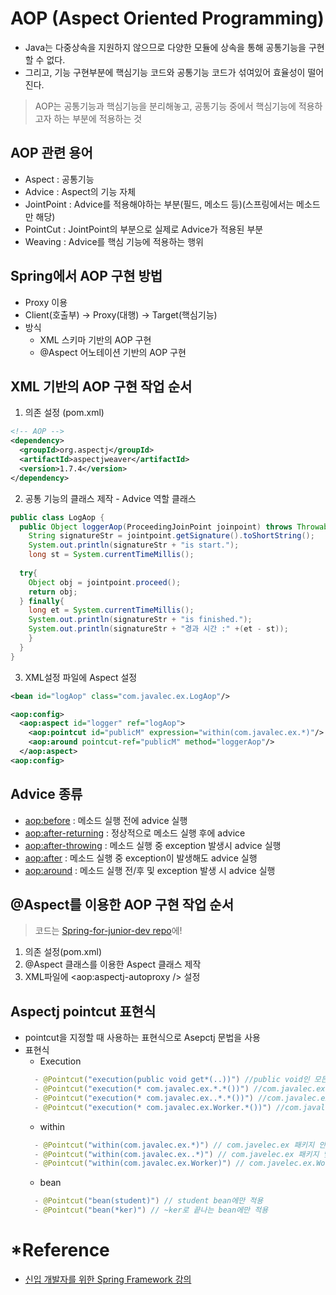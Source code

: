 # AOP (Aspect Oriented Programming)
- Java는 다중상속을 지원하지 않으므로 다양한 모듈에 상속을 통해 공통기능을 구현할 수 없다.
- 그리고, 기능 구현부분에 핵심기능 코드와 공통기능 코드가 섞여있어 효율성이 떨어진다.
>AOP는 공통기능과 핵심기능을 분리해놓고, 공통기능 중에서 핵심기능에 적용하고자 하는 부분에 적용하는 것

## AOP 관련 용어
- Aspect : 공통기능
- Advice : Aspect의 기능 자체
- JointPoint : Advice를 적용해야하는 부분(필드, 메소드 등)(스프링에서는 메소드만 해당)
- PointCut : JointPoint의 부분으로 실제로 Advice가 적용된 부분
- Weaving : Advice를 핵심 기능에 적용하는 행위

## Spring에서 AOP 구현 방법
- Proxy 이용
- Client(호출부) -> Proxy(대행) -> Target(핵심기능)
- 방식
  - XML 스키마 기반의 AOP 구현
  - @Aspect 어노테이션 기반의 AOP 구현
  
## XML 기반의 AOP 구현 작업 순서
1. 의존 설정 (pom.xml)
  ~~~xml
  <!-- AOP -->
  <dependency>
    <groupId>org.aspectj</groupId>
    <artifactId>aspectjweaver</artifactId>
    <version>1.7.4</version>
  </dependency>
  ~~~
2. 공통 기능의 클래스 제작 - Advice 역할 클래스
~~~java
public class LogAop {
  public Object loggerAop(ProceedingJoinPoint joinpoint) throws Throwable{
    String signatureStr = jointpoint.getSignature().toShortString();
    System.out.println(signatureStr + "is start.");
    long st = System.currentTimeMillis();
  
  try{
    Object obj = jointpoint.proceed();
    return obj;
  } finally{
    long et = System.currentTimeMillis();
    System.out.println(signatureStr + "is finished.");
    System.out.println(signatureStr + "경과 시간 :" +(et - st));
    }
  }
}
~~~
3. XML설정 파일에 Aspect 설정
~~~xml
<bean id="logAop" class="com.javalec.ex.LogAop"/>

<aop:config>
  <aop:aspect id="logger" ref="logAop">
    <aop:pointcut id="publicM" expression="within(com.javalec.ex.*)"/>
    <aop:around pointcut-ref="publicM" method="loggerAop"/>
  </aop:aspect>
<aop:config>
~~~

## Advice 종류
- <aop:before> : 메소드 실행 전에 advice 실행
- <aop:after-returning> : 정상적으로 메소드 실행 후에 advice
- <aop:after-throwing> : 메소드 실행 중 exception 발생시 advice 실행
- <aop:after> : 메소드 실행 중 exception이 발생해도 advice 실행
- <aop:around> : 메소드 실행 전/후 및 exception 발생 시 advice 실행

## @Aspect를 이용한 AOP 구현 작업 순서
>코드는 [Spring-for-junior-dev repo]()에!
1. 의존 설정(pom.xml)
2. @Aspect 클래스를 이용한 Aspect 클래스 제작
3. XML파일에 <aop:aspectj-autoproxy /> 설정

## Aspectj pointcut 표현식
- pointcut을 지정할 때 사용하는 표현식으로 Asepctj 문법을 사용
- 표현식
  - Execution
  ~~~java
    - @Pointcut("execution(public void get*(..))") //public void인 모든 get메소드
    - @Pointcut("execution(* com.javalec.ex.*.*())") //com.javalec.ex 패키지에 파라미터가 없는 모든 메소드
    - @Pointcut("execution(* com.javalec.ex..*.*())") //com.javalec.ex 패키지 & com.javalec.ex 하위 패키지에 파라미터가 없는 모든 메서드
    - @Pointcut("execution(* com.javalec.ex.Worker.*())") //com.javalec.ex.Worker 안의 모든 메소드
  ~~~
  - within
  ~~~java
    - @Pointcut("within(com.javalec.ex.*)") // com.javelec.ex 패키지 안에 있는 모든 메소드
    - @Pointcut("within(com.javalec.ex..*)") // com.javelec.ex 패키지 및 하위 패키지 안에 있는 모든 메소드
    - @Pointcut("within(com.javalec.ex.Worker)") // com.javelec.ex.Worker 패키지 안에 있는 모든 메소드
  ~~~
  - bean
  ~~~java
    - @Pointcut("bean(student)") // student bean에만 적용
    - @Pointcut("bean(*ker)") // ~ker로 끝나는 bean에만 적용
  ~~~
  
# *Reference
- [신입 개발자를 위한 Spring Framework 강의](https://www.inflearn.com/course/%EC%9E%90%EB%B0%94-%EC%8A%A4%ED%94%84%EB%A7%81-%EA%B0%95%EC%A2%8C/)
